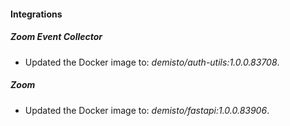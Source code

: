 
#### Integrations

##### Zoom Event Collector

- Updated the Docker image to: *demisto/auth-utils:1.0.0.83708*.
##### Zoom

- Updated the Docker image to: *demisto/fastapi:1.0.0.83906*.
